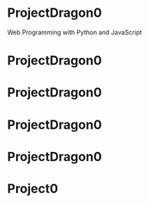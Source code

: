 # ProjectDragon0

Web Programming with Python and JavaScript
 # ProjectDragon0
# ProjectDragon0
# ProjectDragon0
# ProjectDragon0
# Project0
